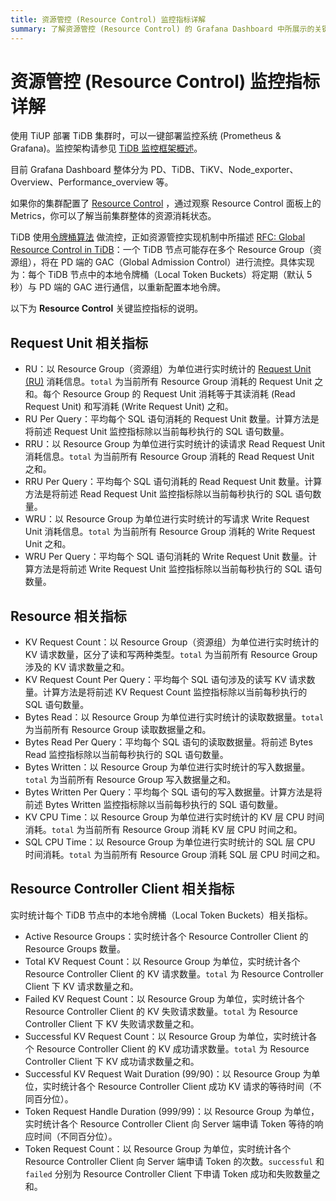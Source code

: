 ```yaml
---
title: 资源管控 (Resource Control) 监控指标详解
summary: 了解资源管控 (Resource Control) 的 Grafana Dashboard 中所展示的关键指标。
---
```


# 资源管控 (Resource Control) 监控指标详解

使用 TiUP 部署 TiDB 集群时，可以一键部署监控系统 (Prometheus & Grafana)。监控架构请参见 [TiDB 监控框架概述](/tidb-monitoring-framework.md)。

目前 Grafana Dashboard 整体分为 PD、TiDB、TiKV、Node_exporter、Overview、Performance_overview 等。

如果你的集群配置了 [Resource Control](/tidb-resource-control.md) ，通过观察 Resource Control 面板上的 Metrics，你可以了解当前集群整体的资源消耗状态。

TiDB 使用[令牌桶算法](https://en.wikipedia.org/wiki/Token_bucket) 做流控，正如资源管控实现机制中所描述 [RFC: Global Resource Control in TiDB](https://github.com/pingcap/tidb/blob/master/docs/design/2022-11-25-global-resource-control.md#distributed-token-buckets)：一个 TiDB 节点可能存在多个 Resource Group（资源组），将在 PD 端的 GAC（Global Admission Control）进行流控。具体实现为：每个 TiDB 节点中的本地令牌桶（Local Token Buckets）将定期（默认 5 秒）与 PD 端的 GAC 进行通信，以重新配置本地令牌。

以下为 **Resource Control** 关键监控指标的说明。

## Request Unit 相关指标

- RU：以 Resource Group（资源组）为单位进行实时统计的 [Request Unit (RU)](/tidb-resource-control.md#什么是-request-unit-ru) 消耗信息。`total` 为当前所有 Resource Group 消耗的 Request Unit 之和。每个 Resource Group 的 Request Unit 消耗等于其读消耗 (Read Request Unit) 和写消耗 (Write Request Unit) 之和。
- RU Per Query：平均每个 SQL 语句消耗的 Request Unit 数量。计算方法是将前述 Request Unit 监控指标除以当前每秒执行的 SQL 语句数量。
- RRU：以 Resource Group 为单位进行实时统计的读请求 Read Request Unit 消耗信息。`total` 为当前所有 Resource Group 消耗的 Read Request Unit 之和。
- RRU Per Query：平均每个 SQL 语句消耗的 Read Request Unit 数量。计算方法是将前述 Read Request Unit 监控指标除以当前每秒执行的 SQL 语句数量。
- WRU：以 Resource Group 为单位进行实时统计的写请求 Write Request Unit 消耗信息。`total` 为当前所有 Resource Group 消耗的 Write Request Unit 之和。
- WRU Per Query：平均每个 SQL 语句消耗的 Write Request Unit 数量。计算方法是将前述 Write Request Unit 监控指标除以当前每秒执行的 SQL 语句数量。

## Resource 相关指标

- KV Request Count：以 Resource Group（资源组）为单位进行实时统计的 KV 请求数量，区分了读和写两种类型。`total` 为当前所有 Resource Group 涉及的 KV 请求数量之和。
- KV Request Count Per Query：平均每个 SQL 语句涉及的读写 KV 请求数量。计算方法是将前述 KV Request Count 监控指标除以当前每秒执行的 SQL 语句数量。
- Bytes Read：以 Resource Group 为单位进行实时统计的读取数据量。`total` 为当前所有 Resource Group 读取数据量之和。
- Bytes Read Per Query：平均每个 SQL 语句的读取数据量。将前述 Bytes Read 监控指标除以当前每秒执行的 SQL 语句数量。
- Bytes Written：以 Resource Group 为单位进行实时统计的写入数据量。`total` 为当前所有 Resource Group 写入数据量之和。
- Bytes Written Per Query：平均每个 SQL 语句的写入数据量。计算方法是将前述 Bytes Written 监控指标除以当前每秒执行的 SQL 语句数量。
- KV CPU Time：以 Resource Group 为单位进行实时统计的 KV 层 CPU 时间消耗。`total` 为当前所有 Resource Group 消耗 KV 层 CPU 时间之和。
- SQL CPU Time：以 Resource Group 为单位进行实时统计的 SQL 层 CPU 时间消耗。`total` 为当前所有 Resource Group 消耗 SQL 层 CPU 时间之和。

## Resource Controller Client 相关指标

实时统计每个 TiDB 节点中的本地令牌桶（Local Token Buckets）相关指标。

- Active Resource Groups：实时统计各个 Resource Controller Client 的 Resource Groups 数量。
- Total KV Request Count：以 Resource Group 为单位，实时统计各个 Resource Controller Client 的 KV 请求数量。`total` 为 Resource Controller Client 下 KV 请求数量之和。
- Failed KV Request Count：以 Resource Group 为单位，实时统计各个 Resource Controller Client 的 KV 失败请求数量。`total` 为 Resource Controller Client 下 KV 失败请求数量之和。
- Successful KV Request Count：以 Resource Group 为单位，实时统计各个 Resource Controller Client 的 KV 成功请求数量。`total` 为 Resource Controller Client 下 KV 成功请求数量之和。
- Successful KV Request Wait Duration (99/90)：以 Resource Group 为单位，实时统计各个 Resource Controller Client 成功 KV 请求的等待时间（不同百分位）。
- Token Request Handle Duration (999/99)：以 Resource Group 为单位，实时统计各个 Resource Controller Client 向 Server 端申请 Token 等待的响应时间（不同百分位）。
- Token Request Count：以 Resource Group 为单位，实时统计各个 Resource Controller Client 向 Server 端申请 Token 的次数。`successful` 和 `failed` 分别为 Resource Controller Client 下申请 Token 成功和失败数量之和。
